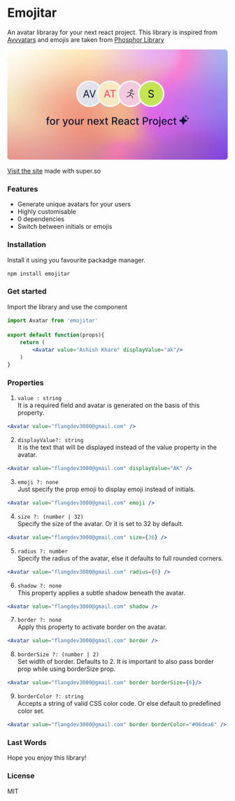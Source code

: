 # Emojitar

An avatar libraray for your next react project. This library is inspired from [Avvvatars](https://github.com/nusu/avvvatars) and emojis are taken from [Phosphor Library](https://github.com/phosphor-icons)

<img src="banner.png" alt="Emojitar banner image">

[Visit the site](https://emojitars.super.site/) made with super.so

### Features
* Generate unique avatars for your users
* Highly customisable
* 0 dependencies
* Switch between initials or emojis

### Installation
Install it using you favourite packadge manager.
```bash
npm install emojitar
```

### Get started
Import the library and use the component
```jsx
import Avatar from 'emojitar'

export default function(props){
	return (
		<Avatar value="Ashish Khare" displayValue="ak"/>
	)
}
```

### Properties

1. `value : string` <br />
	It is a required field and avatar is generated on the basis of this property.
```jsx
<Avatar value="flangdev3000@gmail.com" />
```


2. `displayValue?: string` <br />
	It is the text that will be displayed instead of the value property in the avatar.
```jsx
<Avatar value="flangdev3000@gmail.com" displayValue="AK" />
```


3. `emoji ?: none` <br />
	Just specify the prop emoji to display emoji instead of initials.
```jsx
<Avatar value="flangdev3000@gmail.com" emoji />
```


4. `size ?: (number | 32)` <br />
	Specify the size of the avatar. Or it is set to 32 by default.
```jsx
<Avatar value="flangdev3000@gmail.com" size={36} />
```


5. `radius ?: number` <br />
	Specify the radius of the avatar, else it defaults to full rounded corners.
```jsx
<Avatar value="flangdev3000@gmail.com" radius={6} />
```


6. `shadow ?: none` <br />
	This property applies a subtle shadow beneath the avatar.
```jsx
<Avatar value="flangdev3000@gmail.com" shadow />
```


7. `border ?: none` <br />
	Apply this property to activate border on the avatar.
```jsx
<Avatar value="flangdev3000@gmail.com" border />
```


8. `borderSize ?: (number | 2)` <br />
	Set width of border. Defaults to 2. It is important to also pass border prop while using borderSize prop.
```jsx
<Avatar value="flangdev3000@gmail.com" border borderSize={6}/>
```


9. `borderColor ?: string` <br />
	Accepts a string of valid CSS color code. Or else default to predefined color set.
```jsx
<Avatar value="flangdev3000@gmail.com" border borderColor="#06dea6" />
```


### Last Words
Hope you enjoy this library!

### License
MIT
